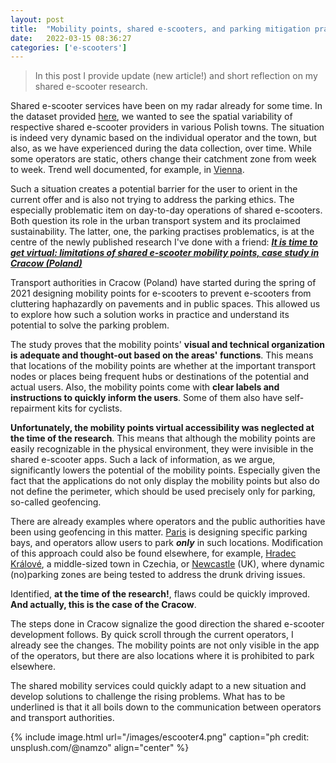 ```yaml
---
layout: post
title:  "Mobility points, shared e-scooters, and parking mitigation practises"
date:   2022-03-15 08:36:27
categories: ['e-scooters']
---
```

> In this post I provide update (new article!) and short reflection on my shared e-scooter research.

Shared e-scooter services have been on my radar already for some time. In the dataset provided [here](https://www.sciencedirect.com/science/article/pii/S2352340920314426?via%3Dihub), we wanted to see the spatial variability of respective shared e-scooter providers in various Polish towns. The situation is indeed very dynamic based on the individual operator and the town, but also, as we have experienced during the data collection, over time. While some operators are static, others change their catchment zone from week to week. Trend well documented, for example, in [Vienna](https://www.sciencedirect.com/science/article/pii/S2213624X20300171?via%3Dihub).

Such a situation creates a potential barrier for the user to orient in the current offer and is also not trying to address the parking ethics. The especially problematic item on day-to-day operations of shared e-scooters. Both question its role in the urban transport system and its proclaimed sustainability. The latter, one, the parking practises problematics, is at the centre of the newly published research I've done with a friend: [***It is time to get virtual: limitations of shared e-scooter mobility points, case study in Cracow (Poland)***](https://geografie.cz/127/1/0001/)

Transport authorities in Cracow (Poland) have started during the spring of 2021 designing mobility points for e-scooters to prevent e-scooters from cluttering haphazardly on pavements and in public spaces. This allowed us to explore how such a solution works in practice and understand its potential to solve the parking problem.

The study proves that the mobility points' **visual and technical organization is adequate and thought-out based on the areas' functions**. This means that locations of the mobility points are whether at the important transport nodes or places being frequent hubs or destinations of the potential and actual users. Also, the mobility points come with **clear labels and instructions to quickly inform the users**. Some of them also have self-repairment kits for cyclists. 

**Unfortunately, the mobility points virtual accessibility was neglected at the time of the research**. This means that although the mobility points are easily recognizable in the physical environment, they were invisible in the shared e-scooter apps. Such a lack of information, as we argue, significantly lowers the potential of the mobility points. Especially given the fact that the applications do not only display the mobility points but also do not define the perimeter, which should be used precisely only for parking, so-called geofencing.

There are already examples where operators and the public authorities have been using geofencing in this matter. [Paris](https://shared-micromobility.com/the-end-of-free-floating-smart-parking-smart-riding-and-the-evolution-of-micromobility/) is designing specific parking bays, and operators allow users to park ***only*** in such locations. Modification of this approach could also be found elsewhere, for example, [Hradec Králové](https://ct24.ceskatelevize.cz/regiony/3442424-hradec-muze-vybirat-poplatek-za-parkovani-elektrokolobezek-vyhlasku-potvrdilo), a middle-sized town in Czechia, or [Newcastle](https://www.intelligenttransport.com/transport-news/121534/newcastle-e-scooters/) (UK), where dynamic (no)parking zones are being tested to address the drunk driving issues.

Identified, **at the time of the research!**, flaws could be quickly improved. **And actually, this is the case of the Cracow**. 

The steps done in Cracow signalize the good direction the shared e-scooter development follows. By quick scroll through the current operators, I already see the changes. The mobility points are not only visible in the app of the operators, but there are also locations where it is prohibited to park elsewhere.

The shared mobility services could quickly adapt to a new situation and develop solutions to challenge the rising problems. What has to be underlined is that it all boils down to the communication between operators and transport authorities.

{% include image.html url="/images/escooter4.png" caption="ph credit: unsplush.com/@namzo" align="center" %}